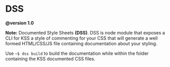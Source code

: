 DSS
===

**@version 1.0**

**Note:** Documented Style Sheets **(DSS)**. DSS is node module that exposes a CLI for KSS a style of commenting for your CSS that will generate a well formed HTML/CSS/JS file containing documentation about your styling.

Use `~$ dss build` to build the documentation while within the folder containing the KSS documented CSS files.

